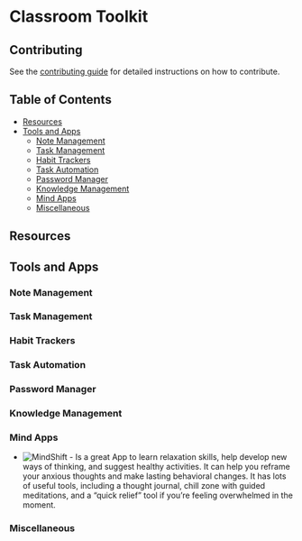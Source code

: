 # Classroom Toolkit

## Contributing

See the [contributing guide](CONTRIBUTING.md) for detailed instructions on how to contribute.

## Table of Contents

- [Resources](#resources)
- [Tools and Apps](#tools-and-apps)
  - [Note Management](#note-management)
  - [Task Management](#task-management)
  - [Habit Trackers](#habit-trackers)
  - [Task Automation](#task-automation)
  - [Password Manager](#password-manager)
  - [Knowledge Management](#knowledge-management)
  - [Mind Apps](#mind-apps)
  - [Miscellaneous](#miscellaneous)

## Resources

## Tools and Apps

### Note Management

### Task Management

### Habit Trackers

### Task Automation

### Password Manager

### Knowledge Management

### Mind Apps

- ![MindShift](https://www.anxietycanada.com/resources/mindshift-cbt/) - Is a great App to learn relaxation skills, help develop new ways of thinking, and suggest healthy activities. It can help you reframe your anxious thoughts and make lasting behavioral changes. It has lots of useful tools, including a thought journal, chill zone with guided meditations, and a “quick relief” tool if you’re feeling overwhelmed in the moment.

### Miscellaneous
